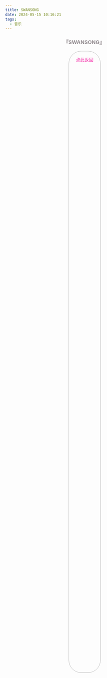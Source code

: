 ```yaml
---
title: SWANSONG
date: 2024-05-15 10:16:21
tags: 
  - 音乐
---
```

<div id="albums">
    <div id="ELECTROCUTICA">
        <h3 style="text-align:center">
            <font color="#948D91">『SWANSONG』</font>
        </h3>
        <div>
            <link rel="stylesheet" href="/js/APlayer.min.css">
            <div id="aplayer"></div>
            <script src="/js/APlayer.min.js"></script>
        </div>
        <script>
            const ap = new APlayer({
                container: document.getElementById('aplayer'),
                mini: false,
                autoplay: false,
                theme: '#948D91',
                loop: 'all',
                order: 'random',
                preload: 'auto',
                volume: 0.3,
                mutex: true,
                listFolded: false,
                listMaxHeight: 90,
                audio: [
                    {
                        name: 'CRUCIFIxxxION',
                        artist: 'ELECTROCUTICA',
                        url: "https://github.com/Resalia/music2/raw/master/ELECTROCUTICA/CYGNUS%20COLLECTION%20SS2016%20'SWANSONG'/01.%20CRUCIFIxxxION.flac",
                        cover: '/images/SWANSONG.jpg'
                    },
                    {
                        name: '未必の恋 -Dolus Eventualis-',
                        artist: 'ELECTROCUTICA',
                        url: "https://github.com/Resalia/music2/raw/master/ELECTROCUTICA/CYGNUS%20COLLECTION%20SS2016%20'SWANSONG'/02.%20%E6%9C%AA%E5%BF%85%E3%81%AE%E6%81%8B%20-Dolus%20Eventualis-.flac",
                        cover: '/images/SWANSONG.jpg'
                    },
                    {
                        name: 'Dependence Intension',
                        artist: 'ELECTROCUTICA',
                        url: "https://github.com/Resalia/music2/raw/master/ELECTROCUTICA/CYGNUS%20COLLECTION%20SS2016%20'SWANSONG'/03.%20Dependence%20Intension.flac",
                        cover: '/images/SWANSONG.jpg'
                    },
                    {
                        name: "Chaining Intention [Re-form mix]",
                        artist: 'ELECTROCUTICA',
                        url: "https://github.com/Resalia/music2/raw/master/ELECTROCUTICA/CYGNUS%20COLLECTION%20SS2016%20'SWANSONG'/04.%20Chaining%20Intention%20%5BRe-form%20mix%5D.flac",
                        cover: '/images/SWANSONG.jpg'
                    },
                    {
                        name: 'Piano Lesson',
                        artist: 'ELECTROCUTICA',
                        url: "https://github.com/Resalia/music2/raw/master/ELECTROCUTICA/CYGNUS%20COLLECTION%20SS2016%20'SWANSONG'/05.%20Piano%20Lesson.flac",
                        cover: '/images/SWANSONG.jpg'
                    },
                    {
                        name: 'STRAWBERRY TRAP',
                        artist: 'ELECTROCUTICA',
                        url: "https://github.com/Resalia/music2/raw/master/ELECTROCUTICA/CYGNUS%20COLLECTION%20SS2016%20'SWANSONG'/06.%20STRAWBERRY%20TRAP.flac",
                        cover: '/images/SWANSONG.jpg'
                    },
                    {
                        name: 'Chaining Intention',
                        artist: 'ELECTROCUTICA',
                        url: "https://github.com/Resalia/music2/raw/master/ELECTROCUTICA/CYGNUS%20COLLECTION%20SS2016%20'SWANSONG'/07.%20Chaining%20Intention.flac",
                        cover: '/images/SWANSONG.jpg'
                    },
                    {
                        name: 'SWANSONG',
                        artist: 'ELECTROCUTICA',
                        url: "https://github.com/Resalia/music2/raw/master/ELECTROCUTICA/CYGNUS%20COLLECTION%20SS2016%20'SWANSONG'/08.%20SWANSONG.flac",
                        cover: '/images/SWANSONG.jpg'
                    }
                ]
            });
        </script>
    </div>
</div>

<div id="back-bottom">
    <a href="/posts/resalia的音乐藏馆/">
    <div class="link">
      <div class="content">
        点此返回
      </div>
    </div>
    </a>
</div>

<style>
  #back-bottom {
    text-align:center;
    .link {
      display: inline-block;
      padding: 8px 14px 8px 14px;
      border: 0.5px solid rgba(0,0,0,0.3);
      border-radius: 40px;
      margin-right: -4px;
      margin-bottom: 5px;
    }
    .content {
      float: right;
      display: flex;
      margin: 8px 8px 8px 8px;
      height: 50%;
      background: linear-gradient(#f52fa9,#3191d6);
      -webkit-background-clip: text;
      color: transparent;
    }
    .link:hover {
      box-shadow: 0 0 10px 1px rgba(0,0,0,0.2);
    }
  }
</style>